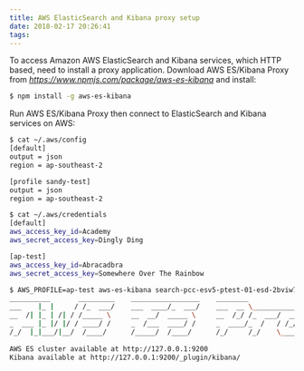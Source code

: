 ```yaml
---
title: AWS ElasticSearch and Kibana proxy setup
date: 2018-02-17 20:26:41
tags:
---
```


To access Amazon AWS ElasticSearch and Kibana services, which HTTP based, need to install a proxy application. Download AWS ES/Kibana Proxy from _https://www.npmjs.com/package/aws-es-kibana_ and install:

```bash
$ npm install -g aws-es-kibana
```

Run AWS ES/Kibana Proxy then connect to ElasticSearch and Kibana services on AWS:

```bash
$ cat ~/.aws/config
[default]
output = json
region = ap-southeast-2

[profile sandy-test]
output = json
region = ap-southeast-2

$ cat ~/.aws/credentials
[default]
aws_access_key_id=Academy
aws_secret_access_key=Dingly Ding

[ap-test]
aws_access_key_id=Abracadbra
aws_secret_access_key=Somewhere Over The Rainbow

$ AWS_PROFILE=ap-test aws-es-kibana search-pcc-esv5-ptest-01-esd-2bviw75xaivyygelizoftpzvh4.ap-southeast-2.es.amazonaws.com
__________       _________    _________________    ________                            ______
___    |_ |     / /_  ___/    ___  ____/_  ___/    ___  __ \________________  ______  ____  /
__  /| |_ | /| / /_____ \     __  __/  _____ \     __  /_/ /_  ___/  __ \_  |/_/_  / / /_  /
_  ___ |_ |/ |/ / ____/ /     _  /___  ____/ /     _  ____/_  /   / /_/ /_>  < _  /_/ / /_/
/_/  |_|___/|__/  /____/      /_____/  /____/      /_/     /_/    \____//_/|_| _\__, / (_)
                                                                               /____/
AWS ES cluster available at http://127.0.0.1:9200
Kibana available at http://127.0.0.1:9200/_plugin/kibana/
```

